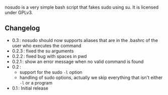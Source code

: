 nosudo is a very simple bash script that fakes sudo using su. It is licensed under GPLv3.

## Changelog

* 0.3 : nosudo should now supports aliases that are in the .bashrc of the user who executes the command
* 0.2.3 : fixed the su arguments
* 0.2.2 : fixed bug with spaces in pwd
* 0.2.1 : show an error message when no valid command is found
* 0.2 :
  * support for the sudo `-l` option
  * handling of sudo options, actually we skip everything that isn't either `-l` or a program
* 0.1 : Initial release
